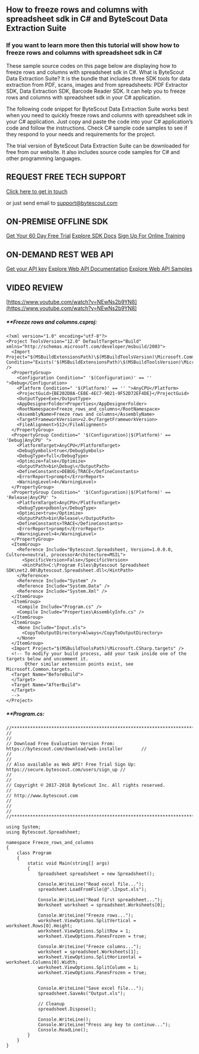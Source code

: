 ## How to freeze rows and columns with spreadsheet sdk in C# and ByteScout Data Extraction Suite

### If you want to learn more then this tutorial will show how to freeze rows and columns with spreadsheet sdk in C#

These sample source codes on this page below are displaying how to freeze rows and columns with spreadsheet sdk in C#. What is ByteScout Data Extraction Suite? It is the bundle that includes three SDK tools for data extraction from PDF, scans, images and from spreadsheets: PDF Extractor SDK, Data Extraction SDK, Barcode Reader SDK. It can help you to freeze rows and columns with spreadsheet sdk in your C# application.

The following code snippet for ByteScout Data Extraction Suite works best when you need to quickly freeze rows and columns with spreadsheet sdk in your C# application. Just copy and paste the code into your C# application’s code and follow the instructions. Check C# sample code samples to see if they respond to your needs and requirements for the project.

The trial version of ByteScout Data Extraction Suite can be downloaded for free from our website. It also includes source code samples for C# and other programming languages.

## REQUEST FREE TECH SUPPORT

[Click here to get in touch](https://bytescout.zendesk.com/hc/en-us/requests/new?subject=ByteScout%20Data%20Extraction%20Suite%20Question)

or just send email to [support@bytescout.com](mailto:support@bytescout.com?subject=ByteScout%20Data%20Extraction%20Suite%20Question) 

## ON-PREMISE OFFLINE SDK 

[Get Your 60 Day Free Trial](https://bytescout.com/download/web-installer?utm_source=github-readme)
[Explore SDK Docs](https://bytescout.com/documentation/index.html?utm_source=github-readme)
[Sign Up For Online Training](https://academy.bytescout.com/)


## ON-DEMAND REST WEB API

[Get your API key](https://pdf.co/documentation/api?utm_source=github-readme)
[Explore Web API Documentation](https://pdf.co/documentation/api?utm_source=github-readme)
[Explore Web API Samples](https://github.com/bytescout/ByteScout-SDK-SourceCode/tree/master/PDF.co%20Web%20API)

## VIDEO REVIEW

[https://www.youtube.com/watch?v=NEwNs2b9YN8](https://www.youtube.com/watch?v=NEwNs2b9YN8)




<!-- code block begin -->

##### ****Freeze rows and columns.csproj:**
    
```
<?xml version="1.0" encoding="utf-8"?>
<Project ToolsVersion="12.0" DefaultTargets="Build" xmlns="http://schemas.microsoft.com/developer/msbuild/2003">
  <Import Project="$(MSBuildExtensionsPath)\$(MSBuildToolsVersion)\Microsoft.Common.props" Condition="Exists('$(MSBuildExtensionsPath)\$(MSBuildToolsVersion)\Microsoft.Common.props')" />
  <PropertyGroup>
    <Configuration Condition=" '$(Configuration)' == '' ">Debug</Configuration>
    <Platform Condition=" '$(Platform)' == '' ">AnyCPU</Platform>
    <ProjectGuid>{BE202D8A-CE8E-4EC7-9021-9F52D72EF4DE}</ProjectGuid>
    <OutputType>Exe</OutputType>
    <AppDesignerFolder>Properties</AppDesignerFolder>
    <RootNamespace>Freeze_rows_and_columns</RootNamespace>
    <AssemblyName>Freeze rows and columns</AssemblyName>
    <TargetFrameworkVersion>v2.0</TargetFrameworkVersion>
    <FileAlignment>512</FileAlignment>
  </PropertyGroup>
  <PropertyGroup Condition=" '$(Configuration)|$(Platform)' == 'Debug|AnyCPU' ">
    <PlatformTarget>AnyCPU</PlatformTarget>
    <DebugSymbols>true</DebugSymbols>
    <DebugType>full</DebugType>
    <Optimize>false</Optimize>
    <OutputPath>bin\Debug\</OutputPath>
    <DefineConstants>DEBUG;TRACE</DefineConstants>
    <ErrorReport>prompt</ErrorReport>
    <WarningLevel>4</WarningLevel>
  </PropertyGroup>
  <PropertyGroup Condition=" '$(Configuration)|$(Platform)' == 'Release|AnyCPU' ">
    <PlatformTarget>AnyCPU</PlatformTarget>
    <DebugType>pdbonly</DebugType>
    <Optimize>true</Optimize>
    <OutputPath>bin\Release\</OutputPath>
    <DefineConstants>TRACE</DefineConstants>
    <ErrorReport>prompt</ErrorReport>
    <WarningLevel>4</WarningLevel>
  </PropertyGroup>
  <ItemGroup>
    <Reference Include="Bytescout.Spreadsheet, Version=1.0.0.0, Culture=neutral, processorArchitecture=MSIL">
      <SpecificVersion>False</SpecificVersion>
      <HintPath>C:\Program Files\Bytescout Spreadsheet SDK\net2.00\Bytescout.Spreadsheet.dll</HintPath>
    </Reference>
    <Reference Include="System" />
    <Reference Include="System.Data" />
    <Reference Include="System.Xml" />
  </ItemGroup>
  <ItemGroup>
    <Compile Include="Program.cs" />
    <Compile Include="Properties\AssemblyInfo.cs" />
  </ItemGroup>
  <ItemGroup>
    <None Include="Input.xls">
      <CopyToOutputDirectory>Always</CopyToOutputDirectory>
    </None>
  </ItemGroup>
  <Import Project="$(MSBuildToolsPath)\Microsoft.CSharp.targets" />
  <!-- To modify your build process, add your task inside one of the targets below and uncomment it. 
       Other similar extension points exist, see Microsoft.Common.targets.
  <Target Name="BeforeBuild">
  </Target>
  <Target Name="AfterBuild">
  </Target>
  -->
</Project>
```

<!-- code block end -->    

<!-- code block begin -->

##### ****Program.cs:**
    
```
//*******************************************************************************************//
//                                                                                           //
// Download Free Evaluation Version From: https://bytescout.com/download/web-installer       //
//                                                                                           //
// Also available as Web API! Free Trial Sign Up: https://secure.bytescout.com/users/sign_up //
//                                                                                           //
// Copyright © 2017-2018 ByteScout Inc. All rights reserved.                                 //
// http://www.bytescout.com                                                                  //
//                                                                                           //
//*******************************************************************************************//

using System;
using Bytescout.Spreadsheet;

namespace Freeze_rows_and_columns
{
    class Program
    {
        static void Main(string[] args)
        {
            Spreadsheet spreadsheet = new Spreadsheet();

            Console.WriteLine("Read excel file...");
            spreadsheet.LoadFromFile(@".\Input.xls");

            Console.WriteLine("Read first spreadsheet...");
            Worksheet worksheet = spreadsheet.Worksheets[0];

            Console.WriteLine("Freeze rows...");
            worksheet.ViewOptions.SplitVertical = worksheet.Rows[0].Height;
            worksheet.ViewOptions.SplitRow = 1;
            worksheet.ViewOptions.PanesFrozen = true;
			
            Console.WriteLine("Freeze columns...");
            worksheet = spreadsheet.Worksheets[1];
            worksheet.ViewOptions.SplitHorizontal = worksheet.Columns[0].Width;
            worksheet.ViewOptions.SplitColumn = 1;
            worksheet.ViewOptions.PanesFrozen = true;

            
            Console.WriteLine("Save excel file...");
            spreadsheet.SaveAs("Output.xls");

            // Cleanup
            spreadsheet.Dispose();

            Console.WriteLine();
            Console.WriteLine("Press any key to continue...");
            Console.ReadLine();
        }
    }
}

```

<!-- code block end -->